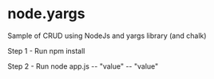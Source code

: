 # node.yargs
Sample of CRUD using NodeJs and yargs library (and chalk)

Step 1 - Run npm install

Step 2 - Run node app.js <command> --<param1> "value"  --<param2> "value"
